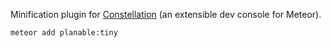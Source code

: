 Minification plugin for [Constellation](https://atmospherejs.com/constellation/console) (an extensible dev console for Meteor).

`meteor add planable:tiny`